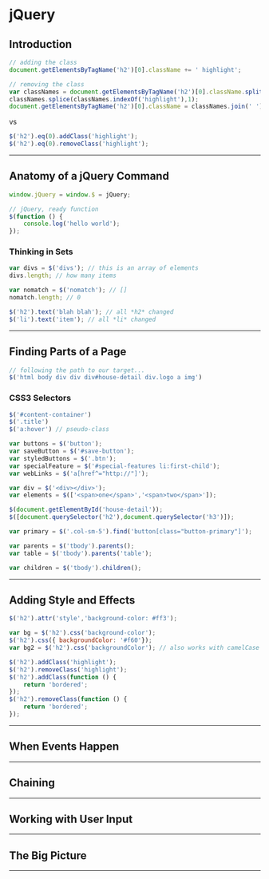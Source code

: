 # jQuery

## Introduction

```javascript
// adding the class
document.getElementsByTagName('h2')[0].className += ' highlight';

// removing the class
var classNames = document.getElementsByTagName('h2')[0].className.split(' ');
classNames.splice(classNames.indexOf('highlight'),1);
document.getElementsByTagName('h2')[0].className = classNames.join(' ');
```

vs

```javascript
$('h2').eq(0).addClass('highlight');
$('h2').eq(0).removeClass('highlight');
```

---

## Anatomy of a jQuery Command

```javascript
window.jQuery = window.$ = jQuery;

// jQuery, ready function
$(function () {
    console.log('hello world');
});
```

### Thinking in Sets

```javascript
var divs = $('divs'); // this is an array of elements
divs.length; // how many items
```

```javascript
var nomatch = $('nomatch'); // []
nomatch.length; // 0
```

```javascript
$('h2').text('blah blah'); // all *h2* changed
$('li').text('item'); // all *li* changed
```

---

## Finding Parts of a Page

```javascript
// following the path to our target...
$('html body div div div#house-detail div.logo a img')
```

### CSS3 Selectors

```javascript
$('#content-container')
$('.title')
$('a:hover') // pseudo-class
```

```javascript
var buttons = $('button');
var saveButton = $('#save-button');
var styledButtons = $('.btn');
var specialFeature = $('#special-features li:first-child');
var webLinks = $('a[href^="http://"]');
```

```javascript
var div = $('<div></div>');
var elements = $(['<span>one</span>','<span>two</span>']);
```

```javascript
$(document.getElementById('house-detail'));
$([document.querySelector('h2'),document.querySelector('h3')]);
```

```javascript
var primary = $('.col-sm-5').find('button[class="button-primary"]');
```

```javascript
var parents = $('tbody').parents();
var table = $('tbody').parents('table');
```

```javascript
var children = $('tbody').children();   
```

---

## Adding Style and Effects

```javascript
$('h2').attr('style','background-color: #ff3');
```

```javascript
var bg = $('h2').css('background-color');
$('h2').css({ backgroundColor: '#f60'});
var bg2 = $('h2').css('backgroundColor'); // also works with camelCase
```

```javascript
$('h2').addClass('highlight');
$('h2').removeClass('highlight');
$('h2').addClass(function () {
    return 'bordered';
});
$('h2').removeClass(function () {
    return 'bordered';
});
```

---

## When Events Happen

---

## Chaining

---

## Working with User Input

---

## The Big Picture

---